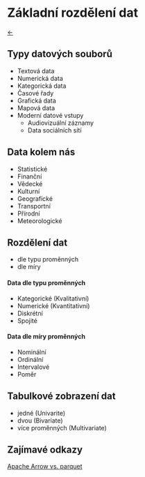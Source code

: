 # Základní rozdělení dat

[←](../Readme.md)

## Typy datových souborů

 - Textová data
 - Numerická data
 - Kategorická data
 - Časové řady
 - Grafická data
 - Mapová data
 - Moderní datové vstupy
	 -  Audiovizuální záznamy
	 -  Data sociálních sítí

## Data kolem nás

-   Statistické
-   Finanční
-   Vědecké
-   Kulturní
-   Geografické
-   Transportní
-   Přírodní
-   Meteorologické

## Rozdělení dat

  - dle typu proměnných
  - dle míry

#### Data dle typu proměnných

-   Kategorické (Kvalitativní)
-   Numerické (Kvantitativní)
-   Diskrétní
-   Spojité

#### Data dle míry proměnných

-   Nominální
-   Ordinální
-   Intervalové
-   Poměr




## Tabulkové zobrazení dat

-   jedné (Univarite)
-   dvou (Bivariate)
-   více proměnných (Multivariate)


## Zajímavé odkazy

[Apache Arrow vs. parquet](http://dbmsmusings.blogspot.com/2017/10/apache-arrow-vs-parquet-and-orc-do-we.html)

```python

```
